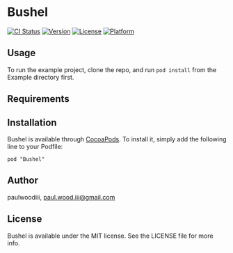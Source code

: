 # Bushel

[![CI Status](http://img.shields.io/travis/paulwoodiii/Bushel.svg?style=flat)](https://travis-ci.org/paulwoodiii/Bushel)
[![Version](https://img.shields.io/cocoapods/v/Bushel.svg?style=flat)](http://cocoadocs.org/docsets/Bushel)
[![License](https://img.shields.io/cocoapods/l/Bushel.svg?style=flat)](http://cocoadocs.org/docsets/Bushel)
[![Platform](https://img.shields.io/cocoapods/p/Bushel.svg?style=flat)](http://cocoadocs.org/docsets/Bushel)

## Usage

To run the example project, clone the repo, and run `pod install` from the Example directory first.

## Requirements

## Installation

Bushel is available through [CocoaPods](http://cocoapods.org). To install
it, simply add the following line to your Podfile:

    pod "Bushel"

## Author

paulwoodiii, paul.wood.iii@gmail.com

## License

Bushel is available under the MIT license. See the LICENSE file for more info.

